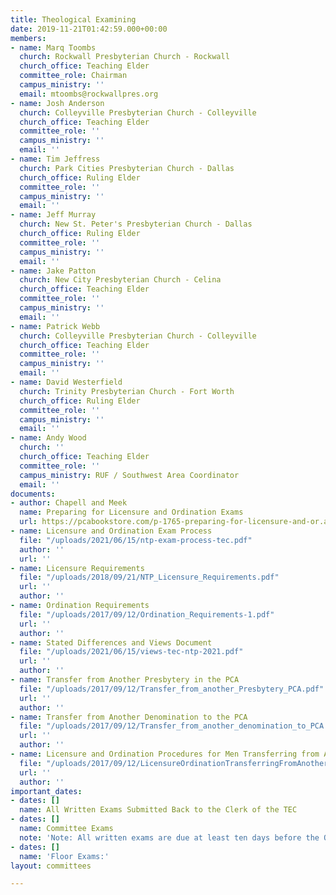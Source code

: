 ```yaml
---
title: Theological Examining
date: 2019-11-21T01:42:59.000+00:00
members:
- name: Marq Toombs
  church: Rockwall Presbyterian Church - Rockwall
  church_office: Teaching Elder
  committee_role: Chairman
  campus_ministry: ''
  email: mtoombs@rockwallpres.org
- name: Josh Anderson
  church: Colleyville Presbyterian Church - Colleyville
  church_office: Teaching Elder
  committee_role: ''
  campus_ministry: ''
  email: ''
- name: Tim Jeffress
  church: Park Cities Presbyterian Church - Dallas
  church_office: Ruling Elder
  committee_role: ''
  campus_ministry: ''
  email: ''
- name: Jeff Murray
  church: New St. Peter's Presbyterian Church - Dallas
  church_office: Ruling Elder
  committee_role: ''
  campus_ministry: ''
  email: ''
- name: Jake Patton
  church: New City Presbyterian Church - Celina
  church_office: Teaching Elder
  committee_role: ''
  campus_ministry: ''
  email: ''
- name: Patrick Webb
  church: Colleyville Presbyterian Church - Colleyville
  church_office: Teaching Elder
  committee_role: ''
  campus_ministry: ''
  email: ''
- name: David Westerfield
  church: Trinity Presbyterian Church - Fort Worth
  church_office: Ruling Elder
  committee_role: ''
  campus_ministry: ''
  email: ''
- name: Andy Wood
  church: ''
  church_office: Teaching Elder
  committee_role: ''
  campus_ministry: RUF / Southwest Area Coordinator
  email: ''
documents:
- author: Chapell and Meek
  name: Preparing for Licensure and Ordination Exams
  url: https://pcabookstore.com/p-1765-preparing-for-licensure-and-or.aspx
- name: Licensure and Ordination Exam Process
  file: "/uploads/2021/06/15/ntp-exam-process-tec.pdf"
  author: ''
  url: ''
- name: Licensure Requirements
  file: "/uploads/2018/09/21/NTP_Licensure_Requirements.pdf"
  url: ''
  author: ''
- name: Ordination Requirements
  file: "/uploads/2017/09/12/Ordination_Requirements-1.pdf"
  url: ''
  author: ''
- name: Stated Differences and Views Document
  file: "/uploads/2021/06/15/views-tec-ntp-2021.pdf"
  url: ''
  author: ''
- name: Transfer from Another Presbytery in the PCA
  file: "/uploads/2017/09/12/Transfer_from_another_Presbytery_PCA.pdf"
  url: ''
  author: ''
- name: Transfer from Another Denomination to the PCA
  file: "/uploads/2017/09/12/Transfer_from_another_denomination_to_PCA.pdf"
  url: ''
  author: ''
- name: Licensure and Ordination Procedures for Men Transferring from Another Denomination
  file: "/uploads/2017/09/12/LicensureOrdinationTransferringFromAnotherDenomination.pdf"
  url: ''
  author: ''
important_dates:
- dates: []
  name: All Written Exams Submitted Back to the Clerk of the TEC
- dates: []
  name: Committee Exams
  note: 'Note: All written exams are due at least ten days before the Oral exam dates.'
- dates: []
  name: 'Floor Exams:'
layout: committees

---
```

